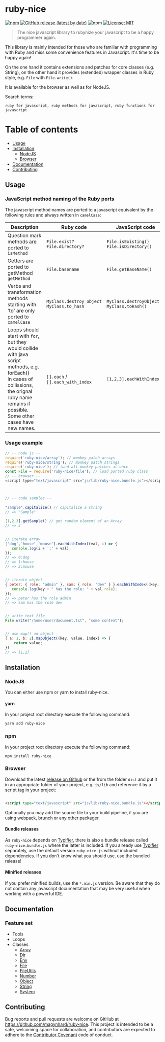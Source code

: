 # ruby-nice

[![npm](https://img.shields.io/npm/v/ruby-nice?color=default&style=plastic&logo=npm)](https://www.npmjs.com/package/ruby-nice)
[![GitHub release (latest by date)](https://img.shields.io/github/v/release/magynhard/ruby-nice?color=default&label=browser&logo=javascript&style=plastic)](https://github.com/magynhard/ruby-nice/releases)
![npm](https://img.shields.io/npm/dt/ruby-nice?color=blue&style=plastic)
[![License: MIT](https://img.shields.io/badge/License-MIT-gold.svg?style=plastic&logo=mit)](LICENSE)

> The nice javascript library to rubynize your javascript to be a happy programmer again.

This library is mainly intended for those who are familiar with programming 
with Ruby and miss some convenience features in Javascript. It's time to be happy again!

On the one hand it contains extensions and patches for core classes (e.g. String), 
on the other hand it provides (extended) wrapper classes in Ruby style, 
e.g. `File` with `File.write()`.

It is available for the browser as well as for NodeJS.

Search terms:

```
ruby for javascript, ruby methods for javascript, ruby functions for javascript
```

# Table of contents

* [Usage](#usage)
* [Installation](#installation)
    * [NodeJS](#installation_node_js)
    * [Browser](#installation_browser)
* [Documentation](#documentation)
* [Contributing](#contributing)

<a name="usage"></a>

## Usage

### JavaScript method naming of the Ruby ports

The javascript method names are ported to a javascript equivalent by the following rules and always written
in `camelCase`:

| Description                                                                                                                                                                                            | Ruby code                                     | JavaScript code                                 |
|--------------------------------------------------------------------------------------------------------------------------------------------------------------------------------------------------------|-----------------------------------------------|-------------------------------------------------|
| Question mark methods are ported to `isMethod`                                                                                                                                                         | `File.exist?`<br>`File.directory?`            | `File.isExisting()`<br>`File.isDirectory()`     | 
| Getters are ported to getMethod `getMethod`                                                                                                                                                            | `File.basename`                               | `File.getBaseName()`                            | 
| Verbs and transformation methods starting with 'to' are only ported to `camelCase`                                                                                                                     | `MyClass.destroy_object`<br>`MyClass.to_hash` | `MyClass.destroyObject()`<br>`MyClass.toHash()` | 
| Loops should start with `for`, but they would collide with java script methods, e.g. forEach()<br>In cases of collissions, the orignal ruby name remains if possible. Some other cases have new names. | `[].each` / `[].each_with_index`              | `[1,2,3].eachWithIndex()`                       | 

### Usage example

```js
// -- node js --
require('ruby-nice/array'); // monkey patch arrays
require('ruby-nice/string'); // monkey patch strings
require('ruby-nice'); // load all monkey patches at once
const File = require('ruby-nice/file'); // load ported ruby class
// -- browser --
<script type="text/javascript" src="js/lib/ruby-nice.bundle.js"></script>



// -- code samples --
        
"sample".capitalize() // capitalize a string
// => "Sample"
        
[1,2,3].getSample() // get random element of an Array
// => 3

        
// iterate array       
['dog','house','mouse'].eachWithIndex((val, i) => {
   console.log(i + ':' + val); 
});
// => 0:dog
// => 1:house
// => 2:mouse


// iterate object
{ peter: { role: "admin" }, sam: { role: "dev" } }.eachWithIndex((key, val, i) => {
   console.log(key + " has the role: " + val.role); 
});
// => peter has the role admin
// => sam has the role dev


// write text file
File.write("/home/user/document.txt", "some content");


// use map() on object
{ a: 1, b: 2}.mapObject((key, value, index) => { 
    return value;
})
// => [1,2]

```

<a name="installation"></a>

## Installation

### NodeJS

You can either use npm or yarn to install ruby-nice.

#### yarn

In your project root directory execute the following command:

```bash
yarn add ruby-nice
```

### npm

In your project root directory execute the following command:

```bash
npm install ruby-nice
```

### Browser

Download the latest [release on Github](https://github.com/magynhard/ruby-nice/releases) or the from the folder `dist` and put it in an appropriate folder of your project, e.g. `js/lib`
and reference it by a script tag in your project:

```html

<script type="text/javascript" src="js/lib/ruby-nice.bundle.js"></script>
```

Optionally you may add the source file to your build pipeline, if you are using webpack, brunch or any other packager.

#### Bundle releases
As `ruby-nice` depends on [Typifier](https://github.com/magynhard/typifier), there is also a bundle release called `ruby-nice.bundle.js` where the latter is included. If you already use [Typifier](https://github.com/magynhard/typifier) separately, use the default version `ruby-nice.js` without included dependencies. If you don't know what you should use, use the bundled release!

#### Minified releases
If you prefer minified builds, use the `*.min.js` version. Be aware that they do not contain any javascript documentation that may be very useful when working with a powerful IDE.

<a name="documentation"></a>

## Documentation

### Feature set

* Tools
* Loops
* Classes
    * [Array](doc/array.jsdoc.md)
    * [Dir](doc/dir.jsdoc.md)
    * [Env](doc/env.jsdoc.md)
    * [File](doc/file.jsdoc.md)
    * [FileUtils](doc/file-utils.jsdoc.md)
    * [Number](doc/number.jsdoc.md)
    * [Object](doc/object.jsdoc.md)
    * [String](doc/string.jsdoc.md)
    * [System](doc/system.jsdoc.md)

<a name="contributing"></a>

## Contributing

Bug reports and pull requests are welcome on GitHub at https://github.com/magynhard/ruby-nice. This project is intended
to be a safe, welcoming space for collaboration, and contributors are expected to adhere to
the [Contributor Covenant](http://contributor-covenant.org) code of conduct.


